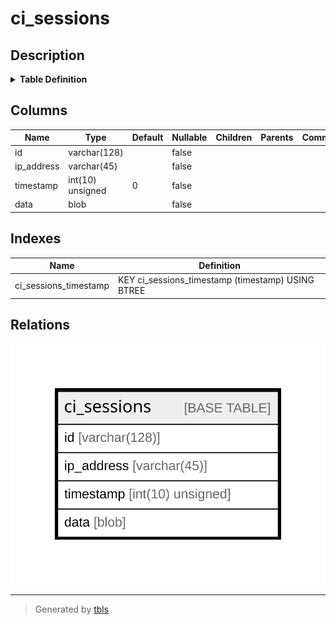 # ci_sessions

## Description

<details>
<summary><strong>Table Definition</strong></summary>

```sql
CREATE TABLE `ci_sessions` (
  `id` varchar(128) NOT NULL,
  `ip_address` varchar(45) NOT NULL,
  `timestamp` int(10) unsigned NOT NULL DEFAULT 0,
  `data` blob NOT NULL,
  KEY `ci_sessions_timestamp` (`timestamp`)
) ENGINE=MyISAM DEFAULT CHARSET=latin1 COLLATE=latin1_swedish_ci
```

</details>

## Columns

| Name | Type | Default | Nullable | Children | Parents | Comment |
| ---- | ---- | ------- | -------- | -------- | ------- | ------- |
| id | varchar(128) |  | false |  |  |  |
| ip_address | varchar(45) |  | false |  |  |  |
| timestamp | int(10) unsigned | 0 | false |  |  |  |
| data | blob |  | false |  |  |  |

## Indexes

| Name | Definition |
| ---- | ---------- |
| ci_sessions_timestamp | KEY ci_sessions_timestamp (timestamp) USING BTREE |

## Relations

![er](ci_sessions.svg)

---

> Generated by [tbls](https://github.com/k1LoW/tbls)
